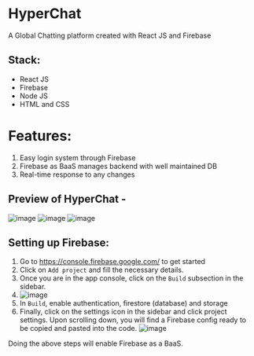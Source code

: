 # HyperChat

A Global Chatting platform created with React JS and Firebase

## Stack:
* React JS
* Firebase
* Node JS
* HTML and CSS

# Features:
1. Easy login system through Firebase
2. Firebase as BaaS manages backend with well maintained DB
3. Real-time response to any changes

## Preview of HyperChat - 
![image](https://github.com/nots1dd/HyperChat/assets/140317709/e4b8d147-981a-47a4-9bed-f5d84397a768)
![image](https://github.com/nots1dd/HyperChat/assets/140317709/ba5039ad-5000-4db6-953d-47023decd03e)
![image](https://github.com/nots1dd/HyperChat/assets/140317709/84c2b4d4-46a2-409f-bff0-ba722be0e616)

## Setting up Firebase:
1. Go to https://console.firebase.google.com/ to get started
2. Click on `Add project` and fill the necessary details.
3. Once you are in the app console, click on the `Build` subsection in the sidebar.
4. ![image](https://github.com/nots1dd/HyperChat/assets/140317709/10fcf7aa-7c02-4a32-a1ce-4e16578bb190)
5. In `Build`, enable authentication, firestore (database) and storage
6. Finally, click on the settings icon in the sidebar and click project settings. Upon scrolling down, you will find a Firebase config ready to be copied and pasted into the code.
![image](https://github.com/nots1dd/HyperChat/assets/140317709/535cbe9d-d156-456a-b982-723a54494444)

Doing the above steps will enable Firebase as a BaaS.




